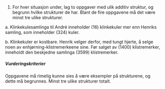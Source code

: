 
1. For hver situasjon under, lag to oppgaver med ulik additiv struktur, og begrunn hvilke strukturer de har. Blant de fire oppgavene må det være minst tre ulike strukturer. 

a. Klinkekulesamlinga til André inneholder \(16\) klinkekuler mer enn Henriks samling, som inneholder \(324\) kuler. 

b. Klinkekuler er kostbare. Henrik velger derfor, med tungt hjerte, å selge noen av enhjørning-klistremerkeene sine. Før salget av \(1400\) klistremerker, inneholdt den beskjedne samlinga \(3599\) klistremerker. 


##### Vurderingskriterier

Oppgavene må rimelig kunne sies å være eksempler på strukturene, og dette må begrunnes. Minst tre ulike strukturer totalt. 

